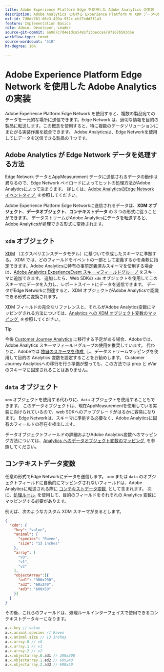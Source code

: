 ```yaml
---
title: Adobe Experience Platform Edge を使用した Adobe Analytics の実装
description: Adobe Analytics における Experience Platform の XDM データの使用の概要
exl-id: 7d8de761-86e3-499a-932c-eb27edd5f1a3
feature: Implementation Basics
role: Admin, Developer, Leader
source-git-commit: a6967c7d4e1dca5491f13beccaa797167b503d6e
workflow-type: tm+mt
source-wordcount: '510'
ht-degree: 16%

---
```


# Adobe Experience Platform Edge Network を使用した Adobe Analytics の実装

Adobe Experience Platform Edge Network を使用すると、複数の製品宛てのデータを一元的な場所に送信できます。Edge Network は、適切な情報を目的の製品に転送します。この概念を使用すると、特に複数のデータソリューションにまたがる実装作業を統合できます。 Adobe Analyticsは、Edge Networkを使用してにデータを送信できる製品の 1 つです。

## Adobe Analytics が Edge Network データを処理する方法

Edge Network データとAppMeasurement データに送信されるデータの動作は異なるので、Edge Network ペイロードによってヒットの処理方法がAdobe Analyticsによって決まります。 詳しくは、[Adobe AnalyticsのEdge Network イベントタイプ &#x200B;](hit-types.md) を参照してください。

Adobe Experience Platform Edge Networkに送信されるデータは、**XDM オブジェクト**、**データオブジェクト**、**コンテキストデータ** の 3 つの形式に従うことができます。 データストリームがAdobe Analyticsにデータを転送すると、Adobe Analyticsが処理できる形式に変換されます。

## `xdm` オブジェクト

[XDM](https://experienceleague.adobe.com/ja/docs/experience-platform/xdm/home) （エクスペリエンスデータモデル）に基づいて作成したスキーマに準拠する。 XDM では、どのフィールドをイベントの一部として定義するかを柔軟に指定できます。Adobe Analyticsに特有の事前定義済みスキーマを使用する場合は、[Adobe Analytics ExperienceEvent スキーマフィールドグループ &#x200B;](https://experienceleague.adobe.com/ja/docs/experience-platform/xdm/field-groups/event/analytics-full-extension) をスキーマに追加できます。 追加したら、Web SDKの `xdm` オブジェクトを使用してこのスキーマにデータを入力し、レポートスイートにデータを送信できます。 データがEdge Networkに到達すると、XDM オブジェクトがAdobe Analyticsで認識できる形式に変換されます。

XDM フィールドの完全なリファレンスと、それらがAdobe Analytics変数にマッピングされる方法については、[Analytics への XDM オブジェクト変数のマッピング &#x200B;](xdm-var-mapping.md) を参照してください。

>[!TIP]
>
>今後 [Customer Journey Analytics](https://experienceleague.adobe.com/ja/docs/analytics-platform/using/cja-landing) に移行する予定がある場合、Adobeでは、Adobe Analytics スキーマフィールドグループの使用を推奨しています。 代わりに、Adobeでは [&#x200B; 独自のスキーマを作成 &#x200B;](https://experienceleague.adobe.com/ja/docs/analytics-platform/using/compare-aa-cja/upgrade-to-cja/schema/cja-upgrade-schema-architect) し、データストリームマッピングを使用して目的の Analytics 変数を設定することをお勧めします。 Customer Journey Analyticsへの移行を行う準備が整っても、この方法では prop と eVar のスキーマに固定されることはありません。

## `data` オブジェクト

`xdm` オブジェクトを使用する代わりに、`data` オブジェクトを使用することもできます。 このデータオブジェクトは、現在AppMeasurementを使用している実装に向けられているので、web SDKへのアップグレードがはるかに容易になります。 Edge Networkは、スキーマに準拠する必要なく、Adobe Analyticsに固有のフィールドの存在を検出します。

データオブジェクトフィールドの詳細およびAdobe Analytics変数へのマッピング方法については、[Analytics へのデータオブジェクト変数のマッピング &#x200B;](data-var-mapping.md) を参照してください。

## コンテキストデータ変数

任意の形式でEdge Networkにデータを送信します。 `xdm` または `data` のオブジェクトフィールドに自動的にマッピングされないフィールドは、Adobe Analyticsに転送される際に [&#x200B; コンテキストデータ変数 &#x200B;](/help/implement/vars/page-vars/contextdata.md) として含まれます。 次に、[&#x200B; 処理ルール &#x200B;](/help/admin/tools/manage-rs/edit-settings/general/processing-rules/pr-overview.md) を使用して、目的のフィールドをそれぞれの Analytics 変数にマッピングする必要があります。

例えば、次のようなカスタム XDM スキーマがあるとします。

```json
{
  "xdm": {
    "key": "value",
    "animal": {
      "species": "Raven",
      "size": "13 inches"
    },
    "array": [
      "v0",
      "v1",
      "v2"
    ],
    "objectArray":[{
      "ad1": "300x200",
      "ad2": "60x240",
      "ad3": "600x50"
    }]
  }
}
```

その後、これらのフィールドは、処理ルールインターフェイスで使用できるコンテキストデータキーになります。

```javascript
a.x.key // value
a.x.animal.species // Raven
a.x.animal.size // 13 inches
a.x.array.0 // v0
a.x.array.1 // v1
a.x.array.2 // v2
a.x.objectarray.0.ad1 // 300x200
a.x.objectarray.1.ad2 // 60x240
a.x.objectarray.2.ad3 // 600x50
```
